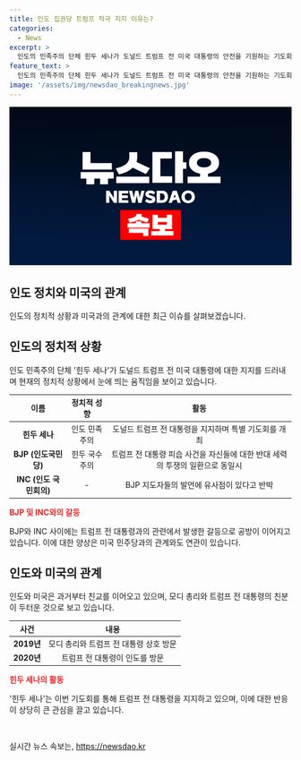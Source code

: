 ```yaml
---
title: 인도 집권당 트럼프 적극 지지 이유는?
categories:
  - News
excerpt: >
  인도의 민족주의 단체 힌두 세나가 도널드 트럼프 전 미국 대통령의 안전을 기원하는 기도회를 개최하며 화제가 되고 있다. 나렌드라 모디 인도 총리를 지지하는 힌두 국수주의 성향의 BJP는 트럼프 전 대통령에 대한 지지를 통해 반대 세력의 투쟁과 동일시하고 있는데, 이에 대해 INC는 싸구려 정치라고 비판하고 있다. 트럼프 전 대통령과 모디 총리의 친분도 이 문제에 영향을 주고 있으며, 해당 단체는 트럼프 전 대통령의 복귀를 기원하고 있다.
feature_text: >
  인도의 민족주의 단체 힌두 세나가 도널드 트럼프 전 미국 대통령의 안전을 기원하는 기도회를 개최하며 화제가 되고 있다. 나렌드라 모디 인도 총리를 지지하는 힌두 국수주의 성향의 BJP는 트럼프 전 대통령에 대한 지지를 통해 반대 세력의 투쟁과 동일시하고 있는데, 이에 대해 INC는 싸구려 정치라고 비판하고 있다. 트럼프 전 대통령과 모디 총리의 친분도 이 문제에 영향을 주고 있으며, 해당 단체는 트럼프 전 대통령의 복귀를 기원하고 있다.
image: '/assets/img/newsdao_breakingnews.jpg'
---
```


<p><img src="/assets/img/newsdao_breakingnews.jpg" alt="implanttips 속보" /></p>

<h2 data-ke-size="size24">인도 정치와 미국의 관계</h2>

<p data-ke-size="size16">인도의 정치적 상황과 미국과의 관계에 대한 최근 이슈를 살펴보겠습니다.</p>

<h2 data-ke-size="size26">인도의 정치적 상황</h2>

<p data-ke-size="size16">인도 민족주의 단체 '힌두 세나'가 도널드 트럼프 전 미국 대통령에 대한 지지를 드러내며 현재의 정치적 상황에서 눈에 띄는 움직임을 보이고 있습니다.</p>

<table>
<thead>
<tr>
<th style="text-align: center;">이름</th>
<th style="text-align: center;">정치적 성향</th>
<th style="text-align: center;">활동</th>
</tr>
</thead>
<tbody>
<tr>
<td style="text-align: center;"><b>힌두 세나</b></td>
<td style="text-align: center;">인도 민족주의</td>
<td style="text-align: center;">도널드 트럼프 전 대통령을 지지하며 특별 기도회를 개최</td>
</tr>
<tr>
<td style="text-align: center;"><b>BJP (인도국민당)</b></td>
<td style="text-align: center;">힌두 국수주의</td>
<td style="text-align: center;">트럼프 전 대통령 피습 사건을 자신들에 대한 반대 세력의 투쟁의 일환으로 동일시</td>
</tr>
<tr>
<td style="text-align: center;"><b>INC (인도 국민회의)</b></td>
<td style="text-align: center;">-</td>
<td style="text-align: center;">BJP 지도자들의 발언에 유사점이 있다고 반박</td>
</tr>
</tbody>
</table>

<p><b><span style="color: #ee2323;">BJP 및 INC와의 갈등</span></b></p>

<p data-ke-size="size16">BJP와 INC 사이에는 트럼프 전 대통령과의 관련에서 발생한 갈등으로 공방이 이어지고 있습니다. 이에 대한 양상은 미국 민주당과의 관계와도 연관이 있습니다.</p>

<h2 data-ke-size="size26">인도와 미국의 관계</h2>

<p data-ke-size="size16">인도와 미국은 과거부터 친교를 이어오고 있으며, 모디 총리와 트럼프 전 대통령의 친분이 두터운 것으로 보고 있습니다.</p>

<table>
<thead>
<tr>
<th style="text-align: center;">사건</th>
<th style="text-align: center;">내용</th>
</tr>
</thead>
<tbody>
<tr>
<td style="text-align: center;"><b>2019년</b></td>
<td style="text-align: center;">모디 총리와 트럼프 전 대통령 상호 방문</td>
</tr>
<tr>
<td style="text-align: center;"><b>2020년</b></td>
<td style="text-align: center;">트럼프 전 대통령이 인도를 방문</td>
</tr>
</tbody>
</table>

<p><b><span style="color: #ee2323;">힌두 세나의 활동</span></b></p>

<p data-ke-size="size16">'힌두 세나'는 이번 기도회를 통해 트럼프 전 대통령을 지지하고 있으며, 이에 대한 반응이 상당히 큰 관심을 끌고 있습니다.</p>

<p data-ke-size="size16">&nbsp;</p>
실시간 뉴스 속보는, <a href="https://newsdao.kr" rel="dofollow">https://newsdao.kr</a>


